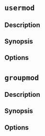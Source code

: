 # `usermod`

## Description

## Synopsis

## Options

# `groupmod`

## Description

## Synopsis

## Options
